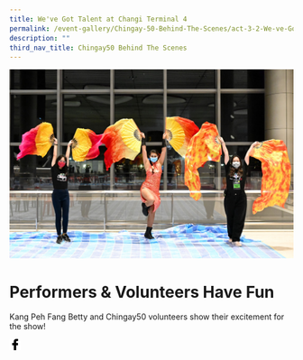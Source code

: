 ```yaml
---
title: We've Got Talent at Changi Terminal 4
permalink: /event-gallery/Chingay-50-Behind-The-Scenes/act-3-2-We-ve-Got-Talent-at-Terminal-4
description: ""
third_nav_title: Chingay50 Behind The Scenes
---
```

![Performers & Volunteers Have Fun](/images/Event%20Gallery/Behind%20The%20Scenes/Category%20Cover%20Photo-01.jpg)

# **Performers & Volunteers Have Fun**

Kang Peh Fang Betty and Chingay50 volunteers show their excitement for the show!

<a href="http://www.facebook.com/sharer.php?u=http://www.chingay.gov.sg/image/event-gallery/performers-and-volunteers-have-fun" style="float:left;">
	<img src="/images/facebook.png" style="width:auto;height:20px;">
</a>